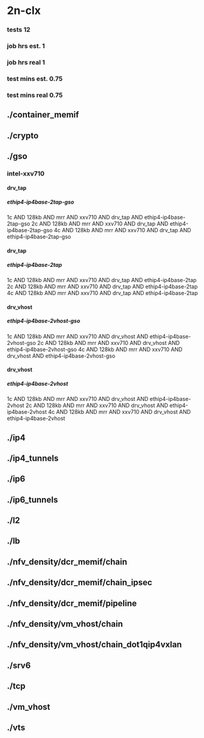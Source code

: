 # 2n-clx
### tests 12
### job hrs est. 1
### job hrs real 1
### test mins est. 0.75
### test mins real 0.75
## ./container_memif
## ./crypto
## ./gso
### intel-xxv710
#### drv_tap
##### ethip4-ip4base-2tap-gso
1c AND 128kb AND mrr AND xxv710 AND drv_tap AND ethip4-ip4base-2tap-gso
2c AND 128kb AND mrr AND xxv710 AND drv_tap AND ethip4-ip4base-2tap-gso
4c AND 128kb AND mrr AND xxv710 AND drv_tap AND ethip4-ip4base-2tap-gso
#### drv_tap
##### ethip4-ip4base-2tap
1c AND 128kb AND mrr AND xxv710 AND drv_tap AND ethip4-ip4base-2tap
2c AND 128kb AND mrr AND xxv710 AND drv_tap AND ethip4-ip4base-2tap
4c AND 128kb AND mrr AND xxv710 AND drv_tap AND ethip4-ip4base-2tap
#### drv_vhost
##### ethip4-ip4base-2vhost-gso
1c AND 128kb AND mrr AND xxv710 AND drv_vhost AND ethip4-ip4base-2vhost-gso
2c AND 128kb AND mrr AND xxv710 AND drv_vhost AND ethip4-ip4base-2vhost-gso
4c AND 128kb AND mrr AND xxv710 AND drv_vhost AND ethip4-ip4base-2vhost-gso
#### drv_vhost
##### ethip4-ip4base-2vhost
1c AND 128kb AND mrr AND xxv710 AND drv_vhost AND ethip4-ip4base-2vhost
2c AND 128kb AND mrr AND xxv710 AND drv_vhost AND ethip4-ip4base-2vhost
4c AND 128kb AND mrr AND xxv710 AND drv_vhost AND ethip4-ip4base-2vhost
## ./ip4
## ./ip4_tunnels
## ./ip6
## ./ip6_tunnels
## ./l2
## ./lb
## ./nfv_density/dcr_memif/chain
## ./nfv_density/dcr_memif/chain_ipsec
## ./nfv_density/dcr_memif/pipeline
## ./nfv_density/vm_vhost/chain
## ./nfv_density/vm_vhost/chain_dot1qip4vxlan
## ./srv6
## ./tcp
## ./vm_vhost
## ./vts
